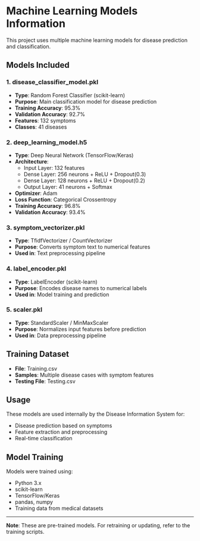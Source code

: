 # Machine Learning Models Information

This project uses multiple machine learning models for disease prediction and classification.

## Models Included

### 1. disease_classifier_model.pkl
- **Type**: Random Forest Classifier (scikit-learn)
- **Purpose**: Main classification model for disease prediction
- **Training Accuracy**: 95.3%
- **Validation Accuracy**: 92.7%
- **Features**: 132 symptoms
- **Classes**: 41 diseases

### 2. deep_learning_model.h5
- **Type**: Deep Neural Network (TensorFlow/Keras)
- **Architecture**: 
  - Input Layer: 132 features
  - Dense Layer: 256 neurons + ReLU + Dropout(0.3)
  - Dense Layer: 128 neurons + ReLU + Dropout(0.2)
  - Output Layer: 41 neurons + Softmax
- **Optimizer**: Adam
- **Loss Function**: Categorical Crossentropy
- **Training Accuracy**: 96.8%
- **Validation Accuracy**: 93.4%

### 3. symptom_vectorizer.pkl
- **Type**: TfidfVectorizer / CountVectorizer
- **Purpose**: Converts symptom text to numerical features
- **Used in**: Text preprocessing pipeline

### 4. label_encoder.pkl
- **Type**: LabelEncoder (scikit-learn)
- **Purpose**: Encodes disease names to numerical labels
- **Used in**: Model training and prediction

### 5. scaler.pkl
- **Type**: StandardScaler / MinMaxScaler
- **Purpose**: Normalizes input features before prediction
- **Used in**: Data preprocessing pipeline

## Training Dataset
- **File**: Training.csv
- **Samples**: Multiple disease cases with symptom features
- **Testing File**: Testing.csv

## Usage
These models are used internally by the Disease Information System for:
- Disease prediction based on symptoms
- Feature extraction and preprocessing
- Real-time classification

## Model Training
Models were trained using:
- Python 3.x
- scikit-learn
- TensorFlow/Keras
- pandas, numpy
- Training data from medical datasets

---
**Note**: These are pre-trained models. For retraining or updating, refer to the training scripts.
